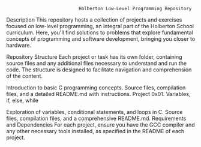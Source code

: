                                Holberton Low-Level Programming Repository


Description
This repository hosts a collection of projects and exercises focused on low-level programming, an integral part of the Holberton School curriculum. Here, you'll find solutions to problems that explore fundamental concepts of programming and software development, bringing you closer to hardware.

Repository Structure
Each project or task has its own folder, containing source files and any additional files necessary to understand and run the code. The structure is designed to facilitate navigation and comprehension of the content.

Introduction to basic C programming concepts.
Source files, compilation files, and a detailed README.md with instructions.
Project 0x01. Variables, if, else, while

Exploration of variables, conditional statements, and loops in C.
Source files, compilation files, and a comprehensive README.md.
Requirements and Dependencies
For each project, ensure you have the GCC compiler and any other necessary tools installed, as specified in the README of each project.
